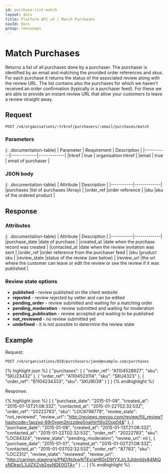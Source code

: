 ```yaml
---
id: purchase-list-match
layout: docs
title: Platform API v4 / Match Purchases
navId: docs
group: reevooapi
---
```


# Match Purchases

Returns a list of all purchases done by a purchaser. The purchaser is identified by an email and matching the provided
order references and skus.
For each purchase it returns the status of the associated review along with the review URL.
The list contains also the purchases for which we haven't received an order confirmation
(typically in a purchaser feed). For these we are able to provide an instant review URL that allow your customers
to leave a review straight away.

## **Request**

`POST /v4/organisations/:trkref/purchasers/:email/purchases/match`

### Parameters

{: .documentation-table}
| Parameter | Requirement | Description |
|-----------|-------------|-------------|
|trkref     | true        | organisation trkref |
|email      | true        | email of purchaser |

### JSON body

{: .documentation-table}
| Attribute | Description |
|-----------|-------------|
|purchases                                  |list of purchases (Array)                       |
|<span class="indent-1">order_ref</span>    |order reference                                 |
|<span class="indent-1">sku</span>          |sku of the ordered product                      |


## **Response**

### Attributes

{: .documentation-table}
| Attribute | Description |
|-----------|-------------|
|purchase_date    |date of purchase                                                                              |
|created_at       |date when the purchase record was created                                                     |
|contacted_at     |date when the review invitation was sent                                                      |
|order_ref        |order reference from the purchaser feed                                                       |
|sku              |pruduct sku                                                                                   |
|review_state     |status of the review (see below)                                                              |
|review_url       |the url where the customer can leave or edit the review or see the review if it was published |

### Review state options

- **published** - review published on the client website
- **rejected** - review rejected by vetter and can be edited
- **pending_order** - review submitted and waiting for a matching order
- **pending_moderation** - review submitted and waiting for moderation
- **pending_publication** - review accepted and waiting to be published
- **not_reviewed** - no review submitted yet
- **undefined** - it is not possible to determine the review state


## Example

Request:

`POST /v4/organisations/D10/purchasers/jane@example.com/purchases`

{% highlight json %}
{
  "purchases": [
      {
          "order_ref": "A1104528927",
          "sku": "SKU23432"
      },
      {
          "order_ref": "A1104523114",
          "sku": "SKU4323"
      },
      {
          "order_ref": "B1104234333",
          "sku": "SKU9039"
      }
  ]
}
{% endhighlight %}

Response:

{% highlight json %}
[
  {
    "purchase_date": "2015-01-08",
    "created_at": "2015-01-13T21:08:33Z",
    "contacted_at": "2015-01-22T02:32:53Z",
    "order_ref": "20222783",
    "sku": "LOC8798779",
    "review_state": "not_reviewed",
    "review_url": "http://reviews.reevoo.com/review/fill_review?hashcode=1aozsg-69r0yqm2mzzdep5naihtrfi9o20xp04&"
  }, {
    "purchase_date": "2015-01-08",
    "created_at": "2015-01-13T21:08:33Z",
    "contacted_at": "2015-01-22T02:32:53Z",
    "order_ref": "20222783",
    "sku": "LOC84324",
    "review_state": "pending_moderation",
    "review_url": nil
  }, {
    "purchase_date": "2015-01-01",
    "created_at": "2015-01-02T21:08:33Z",
    "contacted_at": "2015-01-03T02:32:53Z",
    "order_ref": "87783",
    "sku": "LOC2312",
    "review_state": "reviewed",
    "review_url": "http://carmen.staging/g/PND/NzkwNTEy/aHR0cD9tYXJrL3Jldmlldy84MjQxNDkw/L3JlZXZvb2gyNDE0OTA="
  }
  ...
]
{% endhighlight %}
